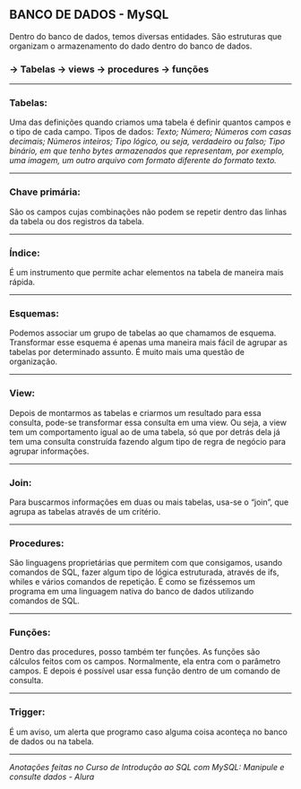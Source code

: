  ## BANCO DE DADOS - MySQL

Dentro do banco de dados, temos diversas entidades. 
São estruturas que organizam o armazenamento do dado dentro do banco de dados.

###  -> Tabelas -> views -> procedures -> funções

<hr/>

### Tabelas: 
Uma das definições quando criamos uma tabela é definir quantos campos e o tipo de cada campo. 
Tipos de dados: 
*Texto; Número; Números com casas decimais; Números inteiros; Tipo lógico, ou seja, verdadeiro ou falso; Tipo binário, em que tenho bytes armazenados que representam, por exemplo, uma imagem, um outro arquivo com formato diferente do formato texto.*

<hr/>

### Chave primária: 
São os campos cujas combinações não podem se repetir dentro das 
 linhas da tabela ou dos registros da tabela.

<hr/>

### Índice: 
É um instrumento que permite achar elementos na tabela de maneira mais rápida.

<hr/>

### Esquemas: 
Podemos associar um grupo de tabelas ao que chamamos de esquema.
Transformar esse esquema é apenas uma maneira mais fácil de agrupar as tabelas por determinado assunto. 
É muito mais uma questão de organização.

<hr/>

### View:
Depois de montarmos as tabelas e criarmos um resultado para essa consulta, 
pode-se transformar essa consulta em uma view. Ou seja, a view tem um comportamento igual ao de uma tabela, 
só que por detrás dela já tem uma consulta construída fazendo algum tipo de regra de negócio 
para agrupar informações.

<hr/>

### Join: 
Para buscarmos informações em duas ou mais tabelas, usa-se o “join”, 
que agrupa as tabelas através de um critério.

<hr/>

### Procedures: 
São linguagens proprietárias que permitem com que consigamos, usando comandos de SQL, 
fazer algum tipo de lógica estruturada, através de ifs, whiles e vários comandos de repetição. 
É como se fizéssemos um programa em uma linguagem nativa do banco de dados utilizando comandos de SQL.

<hr/>

### Funções: 
Dentro das procedures, posso também ter funções. 
As funções são cálculos feitos com os campos. Normalmente, ela entra com o parâmetro campos. 
E depois é possível usar essa função dentro de um comando de consulta.

<hr/>

### Trigger: 
É um aviso, um alerta que programo caso alguma coisa aconteça no banco de dados ou na tabela. 

<hr/>


*Anotações feitas no Curso de Introdução ao SQL com MySQL: Manipule e consulte dados - Alura*

